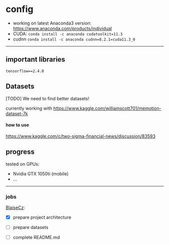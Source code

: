 # config

- working on latest Anaconda3 version: https://www.anaconda.com/products/individual
- CUDA: `conda install -c anaconda cudatoolkit=11.3`
- cudnn `conda install -c anaconda cudnn=8.2.1=cuda11.3_0`
---

## important libraries

`tensorflow==2.4.0`

## Datasets
[TODO]
We need to find better datasets!

currently working with https://www.kaggle.com/williamscott701/memotion-dataset-7k

#### how to use
https://www.kaggle.com/c/two-sigma-financial-news/discussion/83593

## progress
tested on GPUs:

- Nvidia GTX 1050ti (mobile)
- ...

---

### jobs

[BlaiseCz](https://github.com/BlaiseCz):
- [x] prepare project architecture
- [ ] prepare datasets
- [ ] complete README.md




